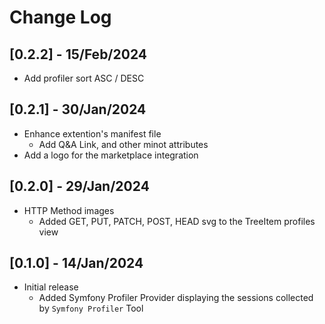 # Change Log

## [0.2.2] - 15/Feb/2024
- Add profiler sort ASC / DESC

## [0.2.1] - 30/Jan/2024
- Enhance extention's manifest file
  - Add Q&A Link, and other minot attributes
- Add a logo for the marketplace integration

## [0.2.0] - 29/Jan/2024
- HTTP Method images
  - Added GET, PUT, PATCH, POST, HEAD svg to the TreeItem profiles view

## [0.1.0] - 14/Jan/2024

- Initial release
    - Added Symfony Profiler Provider displaying the sessions collected by `Symfony Profiler` Tool